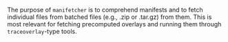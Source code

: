 The purpose of `manifetcher` is to comprehend manifests and to fetch individual
files from batched files (e.g., .zip or .tar.gz) from them. This is most
relevant for fetching precomputed overlays and running them through
`traceoverlay`-type tools.
